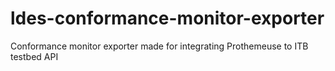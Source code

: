# ldes-conformance-monitor-exporter
Conformance monitor exporter made for integrating Prothemeuse to ITB testbed API
